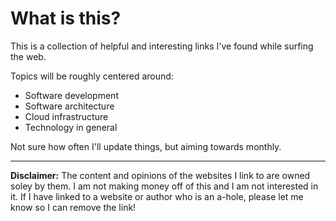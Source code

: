# What is this?

This is a collection of helpful and interesting links I've found while surfing the web.

Topics will be roughly centered around:
- Software development
- Software architecture
- Cloud infrastructure
- Technology in general

Not sure how often I'll update things, but aiming towards monthly.

-----------
**Disclaimer:** The content and opinions of the websites I link to are owned soley by them.  I am not making money off of this and I am not interested in it.  If I have linked to a website or author who is an a-hole, please let me know so I can remove the link!
